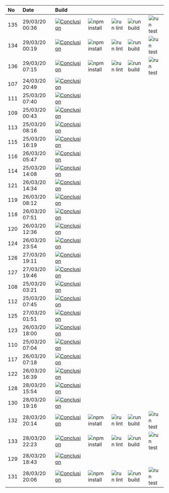 | No  | Date           | Build                                                                                                                                                                 |                                                                      |                                                                |                                                                  |                                                                |
| :-- | :------------- | :-------------------------------------------------------------------------------------------------------------------------------------------------------------------- | :------------------------------------------------------------------- | :------------------------------------------------------------- | :--------------------------------------------------------------- | :------------------------------------------------------------- |
| 135 | 29/03/20 00:36 | [![Conclusion](https://img.shields.io/badge/build-pass-brightgreen)](https://github.com/e2e-boilerplate/puppeteer-es-modules-babel-jest-assert/actions/runs/65639677) | ![npm install](https://img.shields.io/badge/npm-install-brightgreen) | ![run lint](https://img.shields.io/badge/run-lint-brightgreen) | ![run build](https://img.shields.io/badge/run-build-brightgreen) | ![run test](https://img.shields.io/badge/run-test-brightgreen) |
| 134 | 29/03/20 00:19 | [![Conclusion](https://img.shields.io/badge/build-pass-brightgreen)](https://github.com/e2e-boilerplate/puppeteer-es-modules-babel-jest-assert/actions/runs/65635384) | ![npm install](https://img.shields.io/badge/npm-install-brightgreen) | ![run lint](https://img.shields.io/badge/run-lint-brightgreen) | ![run build](https://img.shields.io/badge/run-build-brightgreen) | ![run test](https://img.shields.io/badge/run-test-brightgreen) |
| 136 | 29/03/20 07:15 | [![Conclusion](https://img.shields.io/badge/build-pass-brightgreen)](https://github.com/e2e-boilerplate/puppeteer-es-modules-babel-jest-assert/actions/runs/65783419) | ![npm install](https://img.shields.io/badge/npm-install-brightgreen) | ![run lint](https://img.shields.io/badge/run-lint-brightgreen) | ![run build](https://img.shields.io/badge/run-build-brightgreen) | ![run test](https://img.shields.io/badge/run-test-brightgreen) |
| 107 | 24/03/20 20:49 | [![Conclusion](https://img.shields.io/badge/build-pass-brightgreen)](https://github.com/e2e-boilerplate/puppeteer-es-modules-babel-jest-assert/actions/runs/62642214) |                                                                      |                                                                |                                                                  |                                                                |
| 111 | 25/03/20 07:40 | [![Conclusion](https://img.shields.io/badge/build-pass-brightgreen)](https://github.com/e2e-boilerplate/puppeteer-es-modules-babel-jest-assert/actions/runs/62951445) |                                                                      |                                                                |                                                                  |                                                                |
| 109 | 25/03/20 00:43 | [![Conclusion](https://img.shields.io/badge/build-pass-brightgreen)](https://github.com/e2e-boilerplate/puppeteer-es-modules-babel-jest-assert/actions/runs/62740046) |                                                                      |                                                                |                                                                  |                                                                |
| 113 | 25/03/20 08:16 | [![Conclusion](https://img.shields.io/badge/build-pass-brightgreen)](https://github.com/e2e-boilerplate/puppeteer-es-modules-babel-jest-assert/actions/runs/62974207) |                                                                      |                                                                |                                                                  |                                                                |
| 115 | 25/03/20 16:19 | [![Conclusion](https://img.shields.io/badge/build-pass-brightgreen)](https://github.com/e2e-boilerplate/puppeteer-es-modules-babel-jest-assert/actions/runs/63286771) |                                                                      |                                                                |                                                                  |                                                                |
| 116 | 26/03/20 05:47 | [![Conclusion](https://img.shields.io/badge/build-pass-brightgreen)](https://github.com/e2e-boilerplate/puppeteer-es-modules-babel-jest-assert/actions/runs/63677762) |                                                                      |                                                                |                                                                  |                                                                |
| 114 | 25/03/20 14:08 | [![Conclusion](https://img.shields.io/badge/build-pass-brightgreen)](https://github.com/e2e-boilerplate/puppeteer-es-modules-babel-jest-assert/actions/runs/63206778) |                                                                      |                                                                |                                                                  |                                                                |
| 121 | 26/03/20 14:34 | [![Conclusion](https://img.shields.io/badge/build-pass-brightgreen)](https://github.com/e2e-boilerplate/puppeteer-es-modules-babel-jest-assert/actions/runs/64024826) |                                                                      |                                                                |                                                                  |                                                                |
| 119 | 26/03/20 08:12 | [![Conclusion](https://img.shields.io/badge/build-pass-brightgreen)](https://github.com/e2e-boilerplate/puppeteer-es-modules-babel-jest-assert/actions/runs/63768435) |                                                                      |                                                                |                                                                  |                                                                |
| 118 | 26/03/20 07:51 | [![Conclusion](https://img.shields.io/badge/build-pass-brightgreen)](https://github.com/e2e-boilerplate/puppeteer-es-modules-babel-jest-assert/actions/runs/63750957) |                                                                      |                                                                |                                                                  |                                                                |
| 120 | 26/03/20 12:36 | [![Conclusion](https://img.shields.io/badge/build-pass-brightgreen)](https://github.com/e2e-boilerplate/puppeteer-es-modules-babel-jest-assert/actions/runs/63945622) |                                                                      |                                                                |                                                                  |                                                                |
| 124 | 26/03/20 23:54 | [![Conclusion](https://img.shields.io/badge/build-pass-brightgreen)](https://github.com/e2e-boilerplate/puppeteer-es-modules-babel-jest-assert/actions/runs/64316397) |                                                                      |                                                                |                                                                  |                                                                |
| 126 | 27/03/20 19:11 | [![Conclusion](https://img.shields.io/badge/build-pass-brightgreen)](https://github.com/e2e-boilerplate/puppeteer-es-modules-babel-jest-assert/actions/runs/64974217) |                                                                      |                                                                |                                                                  |                                                                |
| 127 | 27/03/20 19:46 | [![Conclusion](https://img.shields.io/badge/build-pass-brightgreen)](https://github.com/e2e-boilerplate/puppeteer-es-modules-babel-jest-assert/actions/runs/64985272) |                                                                      |                                                                |                                                                  |                                                                |
| 108 | 25/03/20 03:21 | [![Conclusion](https://img.shields.io/badge/build-fail-red)](https://github.com/e2e-boilerplate/puppeteer-es-modules-babel-jest-assert/actions/runs/62659617)         |                                                                      |                                                                |                                                                  |                                                                |
| 112 | 25/03/20 07:45 | [![Conclusion](https://img.shields.io/badge/build-pass-brightgreen)](https://github.com/e2e-boilerplate/puppeteer-es-modules-babel-jest-assert/actions/runs/62952816) |                                                                      |                                                                |                                                                  |                                                                |
| 125 | 27/03/20 01:51 | [![Conclusion](https://img.shields.io/badge/build-pass-brightgreen)](https://github.com/e2e-boilerplate/puppeteer-es-modules-babel-jest-assert/actions/runs/64365837) |                                                                      |                                                                |                                                                  |                                                                |
| 123 | 26/03/20 18:00 | [![Conclusion](https://img.shields.io/badge/build-pass-brightgreen)](https://github.com/e2e-boilerplate/puppeteer-es-modules-babel-jest-assert/actions/runs/64147166) |                                                                      |                                                                |                                                                  |                                                                |
| 110 | 25/03/20 07:04 | [![Conclusion](https://img.shields.io/badge/build-pass-brightgreen)](https://github.com/e2e-boilerplate/puppeteer-es-modules-babel-jest-assert/actions/runs/62928959) |                                                                      |                                                                |                                                                  |                                                                |
| 117 | 26/03/20 07:18 | [![Conclusion](https://img.shields.io/badge/build-pass-brightgreen)](https://github.com/e2e-boilerplate/puppeteer-es-modules-babel-jest-assert/actions/runs/63737448) |                                                                      |                                                                |                                                                  |                                                                |
| 122 | 26/03/20 16:39 | [![Conclusion](https://img.shields.io/badge/build-pass-brightgreen)](https://github.com/e2e-boilerplate/puppeteer-es-modules-babel-jest-assert/actions/runs/64100973) |                                                                      |                                                                |                                                                  |                                                                |
| 128 | 28/03/20 15:54 | [![Conclusion](https://img.shields.io/badge/build-pass-brightgreen)](https://github.com/e2e-boilerplate/puppeteer-es-modules-babel-jest-assert/actions/runs/65439883) |                                                                      |                                                                |                                                                  |                                                                |
| 130 | 28/03/20 19:16 | [![Conclusion](https://img.shields.io/badge/build-pass-brightgreen)](https://github.com/e2e-boilerplate/puppeteer-es-modules-babel-jest-assert/actions/runs/65521234) |                                                                      |                                                                |                                                                  |                                                                |
| 132 | 28/03/20 20:14 | [![Conclusion](https://img.shields.io/badge/build-pass-brightgreen)](https://github.com/e2e-boilerplate/puppeteer-es-modules-babel-jest-assert/actions/runs/65544988) | ![npm install](https://img.shields.io/badge/npm-install-brightgreen) | ![run lint](https://img.shields.io/badge/run-lint-brightgreen) | ![run build](https://img.shields.io/badge/run-build-brightgreen) | ![run test](https://img.shields.io/badge/run-test-brightgreen) |
| 133 | 28/03/20 22:23 | [![Conclusion](https://img.shields.io/badge/build-pass-brightgreen)](https://github.com/e2e-boilerplate/puppeteer-es-modules-babel-jest-assert/actions/runs/65595976) | ![npm install](https://img.shields.io/badge/npm-install-brightgreen) | ![run lint](https://img.shields.io/badge/run-lint-brightgreen) | ![run build](https://img.shields.io/badge/run-build-brightgreen) | ![run test](https://img.shields.io/badge/run-test-brightgreen) |
| 129 | 28/03/20 18:43 | [![Conclusion](https://img.shields.io/badge/build-pass-brightgreen)](https://github.com/e2e-boilerplate/puppeteer-es-modules-babel-jest-assert/actions/runs/65506648) |                                                                      |                                                                |                                                                  |                                                                |
| 131 | 28/03/20 20:06 | [![Conclusion](https://img.shields.io/badge/build-pass-brightgreen)](https://github.com/e2e-boilerplate/puppeteer-es-modules-babel-jest-assert/actions/runs/65533123) | ![npm install](https://img.shields.io/badge/npm-install-brightgreen) | ![run lint](https://img.shields.io/badge/run-lint-brightgreen) | ![run build](https://img.shields.io/badge/run-build-brightgreen) | ![run test](https://img.shields.io/badge/run-test-brightgreen) |